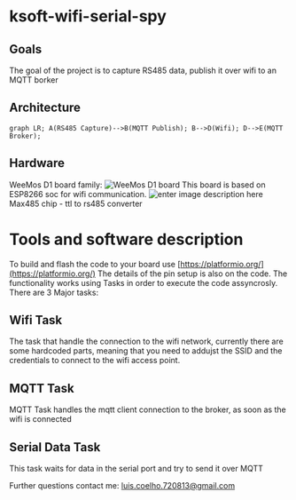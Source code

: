 # ksoft-wifi-serial-spy

## Goals
The goal of the project is to capture RS485 data, publish it over wifi to an MQTT borker
## Architecture
```Mermaid
graph LR; A(RS485 Capture)-->B(MQTT Publish); B-->D(Wifi); D-->E(MQTT Broker);
 ````
## Hardware
WeeMos D1 board family:
 ![WeeMos D1 board](https://i1.wp.com/www.esp8266learning.com/wp-content/uploads/2016/03/Wemos_D1_ESP8266.jpg?w=514)
This board is based on ESP8266 soc for wifi communication.
![enter image description here](https://imgaz3.staticbg.com/thumb/large/upload/2012/lidanpo/SKU108443%20%285%29.JPG.webp)
Max485 chip - ttl to rs485 converter
# Tools and software description
 To build and flash the code to your board use [https://platformio.org/](https://platformio.org/)
 The details of the pin setup is also on the code.
 The functionality works using Tasks in order to execute the code assyncrosly.
 There are 3 Major tasks:
 ## Wifi Task
 The task that handle the connection to the wifi network, currently there are some hardcoded parts, meaning that you need to addujst the SSID and the credentials to connect to the wifi access point.
 ## MQTT Task
 MQTT Task handles the mqtt client connection to the broker, as soon as the wifi is connected
 ## Serial Data Task
 This task waits for data in the serial port and try to send it over MQTT

Further questions contact me:
luis.coelho.720813@gmail.com

